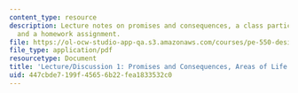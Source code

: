 ```yaml
---
content_type: resource
description: Lecture notes on promises and consequences, a class participation exercise,
  and a homework assignment.
file: https://ol-ocw-studio-app-qa.s3.amazonaws.com/courses/pe-550-designing-your-life-spring-2009/447cbde7199f45656b22fea1833532c0_MITPE_550iap09_s09_lec01.pdf
file_type: application/pdf
resourcetype: Document
title: 'Lecture/Discussion 1: Promises and Consequences, Areas of Life'
uid: 447cbde7-199f-4565-6b22-fea1833532c0
---
```

